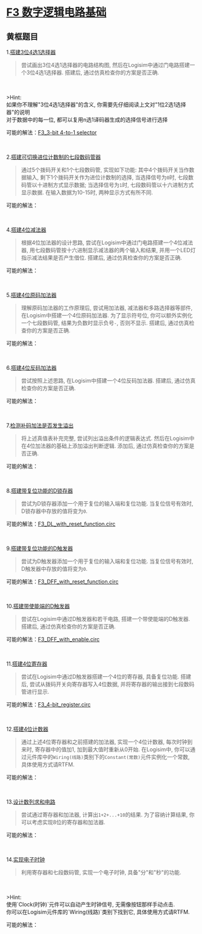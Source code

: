 # [F3 数字逻辑电路基础](https://ysyx.oscc.cc/docs/2407/f/3.html)

## 黄框题目
1.[搭建3位4选1选择器](https://ysyx.oscc.cc/docs/2407/f/3.html#%E7%BC%96%E7%A0%81%E5%99%A8)
    

> 尝试画出3位4选1选择器的电路结构图, 然后在Logisim中通过门电路搭建一个3位4选1选择器. 搭建后, 通过仿真检查你的方案是否正确.
<br>
<br>
>Hint:
<br>如果你不理解"3位4选1选择器"的含义, 你需要先仔细阅读上文对"1位2选1选择器"的说明
<br>对于数据中的每一位, 都可以复用n选1译码器生成的选择信号进行选择

可能的解法：[F3_3-bit 4-to-1 selector]( F\F3\F3_3-bit_4-to-1_selector.circ )

<br>

2.[搭建可切换进位计数制的七段数码管器](https://ysyx.oscc.cc/docs/2407/f/3.html#%E7%BC%96%E7%A0%81%E5%99%A8)
    

>通过5个拨码开关和1个七段数码管, 实现如下功能: 其中4个拨码开关当作数据输入, 剩下1个拨码开关作为进位计数制的选择, 当选择信号为`0`时, 七段数码管以十进制方式显示数据; 当选择信号为`1`时, 七段数码管以十六进制方式显示数据. 在输入数据为10-15时, 两种显示方式有所不同.

可能的解法：

<br>

4.[搭建4位减法器](https://ysyx.oscc.cc/docs/2407/f/3.html#%E5%8E%9F%E7%A0%81-sign-and-magnitude)


>根据4位加法器的设计思路, 尝试在Logisim中通过门电路搭建一个4位减法器, 用七段数码管按十六进制显示减法器的两个输入和结果, 并用一个LED灯指示减法结果是否产生借位. 搭建后, 通过仿真检查你的方案是否正确.

可能的解法：

<br>

5.[搭建4位原码加法器](https://ysyx.oscc.cc/docs/2407/f/3.html#%E5%8E%9F%E7%A0%81-sign-and-magnitude)


>理解原码加法器的工作原理后, 尝试用加法器, 减法器和多路选择器等部件, 在Logisim中搭建一个4位原码加法器. 为了显示符号位, 你可以额外实例化一个七段数码管, 结果为负数时显示负号`-`, 否则不显示. 搭建后, 通过仿真检查你的方案是否正确.

可能的解法：

<br>

6.[搭建4位反码加法器](https://ysyx.oscc.cc/docs/2407/f/3.html#%E5%8F%8D%E7%A0%81-one-s-complement)


>尝试按照上述思路, 在Logisim中搭建一个4位反码加法器. 搭建后, 通过仿真检查你的方案是否正确.

可能的解法：


<br>

7.[检测补码加法是否发生溢出](https://ysyx.oscc.cc/docs/2407/f/3.html#%E6%BA%A2%E5%87%BA%E6%A3%80%E6%B5%8B)


>将上述真值表补充完整, 尝试列出溢出条件的逻辑表达式. 然后在Logisim中在4位加法器的基础上添加溢出判断逻辑. 添加后, 通过仿真检查你的方案是否正确.

可能的解法：

<br>

8.[搭建带复位功能的D锁存器](https://ysyx.oscc.cc/docs/2407/f/3.html#d%E9%94%81%E5%AD%98%E5%99%A8)


>尝试为D锁存器添加一个用于复位的输入端和复位功能. 当复位信号有效时, D锁存器中存放的值将变为`0`.

可能的解法：[F3_DL_with_reset_function.circ](F\F3\F3_DL_with_reset_function.circ)

<br>

9.[搭建带复位功能的D触发器](https://ysyx.oscc.cc/docs/2407/f/3.html#d%E8%A7%A6%E5%8F%91%E5%99%A8)


>尝试为D触发器添加一个用于复位的输入端和复位功能. 当复位信号有效时, D触发器中存放的值将变为`0`.

可能的解法：[F3_DFF_with_reset_function.circ](F\F3\F3_DFF_with_reset_function.circ)


<br>

10.[搭建带使能端的D触发器](https://ysyx.oscc.cc/docs/2407/f/3.html#d%E8%A7%A6%E5%8F%91%E5%99%A8)


>尝试在Logisim中通过D触发器和若干电路, 搭建一个带使能端的D触发器. 搭建后, 通过仿真检查你的方案是否正确.

可能的解法：[F3_DFF_with_enable.circ](F\F3\F3_DFF_with_enable.circ)


<br>

11.[搭建4位寄存器](https://ysyx.oscc.cc/docs/2407/f/3.html#%E5%AF%84%E5%AD%98%E5%99%A8)


>尝试在Logisim中通过D触发器搭建一个4位的寄存器, 具备复位功能. 搭建后, 尝试从拨码开关向寄存器写入4位数据, 并将寄存器的输出接到七段数码管进行显示.

可能的解法：[F3_4-bit_register.circ](F\F3\F3_4-bit_register.circ)


<br>

12.[搭建4位计数器](https://ysyx.oscc.cc/docs/2407/f/3.html#%E5%AF%84%E5%AD%98%E5%99%A8)


>通过上述4位寄存器和之前搭建的加法器, 实现一个4位计数器, 每次时钟到来时, 寄存器中的值加1, 加到最大值时重新从0开始. 在Logisim中, 你可以通过元件库中的`Wiring(线路)`类别下的`Constant(常数)`元件实例化一个常数, 具体使用方式请RTFM.

可能的解法：

<br>

13.[设计数列求和电路](https://ysyx.oscc.cc/docs/2407/f/3.html#%E5%AF%84%E5%AD%98%E5%99%A8)


>尝试通过寄存器和加法器, 计算出`1+2+...+10`的结果. 为了容纳计算结果, 你可以考虑实现8位的寄存器和加法器.

可能的解法：

<br>

14.[实现电子时钟](https://ysyx.oscc.cc/docs/2407/f/3.html#%E5%AF%84%E5%AD%98%E5%99%A8)


>利用寄存器和七段数码管, 实现一个电子时钟, 具备"分"和"秒"的功能.
<br>
<br>
>Hint: 
<br>使用`Clock(时钟)`元件可以自动产生时钟信号, 无需像按钮那样手动点击. 
<br>你可以在Logisim元件库的`Wiring(线路)`类别下找到它, 具体使用方式请RTFM.

可能的解法：










